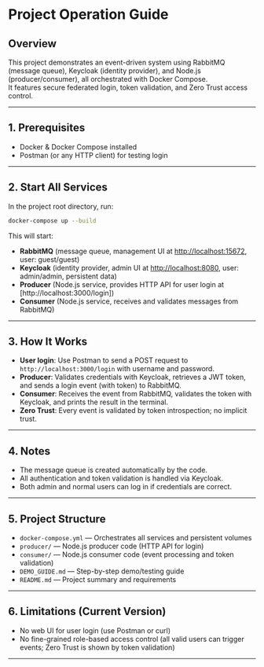# Project Operation Guide

## Overview

This project demonstrates an event-driven system using RabbitMQ (message queue), Keycloak (identity provider), and Node.js (producer/consumer), all orchestrated with Docker Compose.  
It features secure federated login, token validation, and Zero Trust access control.

---

## 1. Prerequisites

- Docker & Docker Compose installed
- Postman (or any HTTP client) for testing login

---

## 2. Start All Services

In the project root directory, run:

```bash
docker-compose up --build
```

This will start:
- **RabbitMQ** (message queue, management UI at [http://localhost:15672](http://localhost:15672), user: guest/guest)
- **Keycloak** (identity provider, admin UI at [http://localhost:8080](http://localhost:8080), user: admin/admin, persistent data)
- **Producer** (Node.js service, provides HTTP API for user login at [http://localhost:3000/login])
- **Consumer** (Node.js service, receives and validates messages from RabbitMQ)

---

## 3. How It Works

- **User login**: Use Postman to send a POST request to `http://localhost:3000/login` with username and password.
- **Producer**: Validates credentials with Keycloak, retrieves a JWT token, and sends a login event (with token) to RabbitMQ.
- **Consumer**: Receives the event from RabbitMQ, validates the token with Keycloak, and prints the result in the terminal.
- **Zero Trust**: Every event is validated by token introspection; no implicit trust.

---

## 4. Notes

- The message queue is created automatically by the code.
- All authentication and token validation is handled via Keycloak.
- Both admin and normal users can log in if credentials are correct.
---

## 5. Project Structure

- `docker-compose.yml` — Orchestrates all services and persistent volumes
- `producer/` — Node.js producer code (HTTP API for login)
- `consumer/` — Node.js consumer code (event processing and token validation)
- `DEMO_GUIDE.md` — Step-by-step demo/testing guide
- `README.md` — Project summary and requirements

---

## 6. Limitations (Current Version)

- No web UI for user login (use Postman or curl)
- No fine-grained role-based access control (all valid users can trigger events; Zero Trust is shown by token validation)
---
